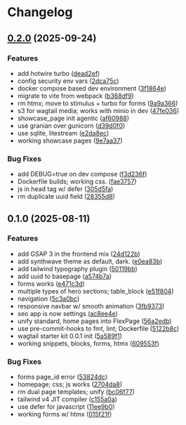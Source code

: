 # Changelog

## [0.2.0](https://github.com/junoxlabs/wagtail-starter-kit/compare/v0.1.0...v0.2.0) (2025-09-24)


### Features

* add hotwire turbo ([dead2ef](https://github.com/junoxlabs/wagtail-starter-kit/commit/dead2ef32f81b50b48987e2aeb4644cfde9e3c0c))
* config security env vars ([2dca75c](https://github.com/junoxlabs/wagtail-starter-kit/commit/2dca75c4f43fd7967293cf716b477e28ef1d1c88))
* docker compose based dev environment ([3f1864e](https://github.com/junoxlabs/wagtail-starter-kit/commit/3f1864e955614172c2f9965dc7a741710f5a7852))
* migrate to vite from webpack ([b368df9](https://github.com/junoxlabs/wagtail-starter-kit/commit/b368df9249b578b22ab782b39ae812c09b1126ec))
* rm htmx; move to stimulus + turbo for forms ([9a9a366](https://github.com/junoxlabs/wagtail-starter-kit/commit/9a9a3660fee92585a3c649680b7f4445082ff435))
* s3 for wagtail media; works with minio in dev ([47fe036](https://github.com/junoxlabs/wagtail-starter-kit/commit/47fe036dfaac74fce764496ea8ff07ecc794b678))
* showcase_page init agentic ([af60988](https://github.com/junoxlabs/wagtail-starter-kit/commit/af6098819b278ff712dea6d0385a80d910bd543c))
* use granian over gunicorn ([d39d0f0](https://github.com/junoxlabs/wagtail-starter-kit/commit/d39d0f08059b08561ce30d3ab3947e373601d283))
* use sqlite, litestream ([e2da8ec](https://github.com/junoxlabs/wagtail-starter-kit/commit/e2da8ecc1bff5b90171ac2f74deec87016b97a05))
* working showcase pages ([9e7aa37](https://github.com/junoxlabs/wagtail-starter-kit/commit/9e7aa376ea5a38dc1171898d751c8d9b6866e593))


### Bug Fixes

* add DEBUG=true on dev compose ([f3d236f](https://github.com/junoxlabs/wagtail-starter-kit/commit/f3d236f5b37efa13d66f67fa54dc36017b991547))
* Dockerfile builds; working css. ([fae3757](https://github.com/junoxlabs/wagtail-starter-kit/commit/fae3757b88876c27336aa8e7530e991162845a0d))
* js in head tag w/ defer ([305d5fa](https://github.com/junoxlabs/wagtail-starter-kit/commit/305d5fa144049c41b1a07b7e062b802050f633f0))
* rm duplicate uuid field ([28355d8](https://github.com/junoxlabs/wagtail-starter-kit/commit/28355d81efd721f1b08c917b3505bf7057d4d5a2))

## 0.1.0 (2025-08-11)


### Features

* add GSAP 3 in the frontend mix ([24d122b](https://github.com/junoxlabs/wagtail-starter-kit/commit/24d122b0922aca877b2d8444f9887ccd1ec6813b))
* add synthwave theme as default, dark. ([e0ea83b](https://github.com/junoxlabs/wagtail-starter-kit/commit/e0ea83b1c78836e5369f6c997c3825fab6b9553c))
* add tailwind typography plugin ([50119bb](https://github.com/junoxlabs/wagtail-starter-kit/commit/50119bb6aaafa98a431bc82dbcb4b73d15b200f2))
* add uuid to basepage ([a574b7a](https://github.com/junoxlabs/wagtail-starter-kit/commit/a574b7a428aa52d6ff197df056b80e9a7a80b810))
* forms works ([e471c3d](https://github.com/junoxlabs/wagtail-starter-kit/commit/e471c3dbcedde36c5f859802b369edb09af23384))
* multiple types of hero sections; table_block ([e51f804](https://github.com/junoxlabs/wagtail-starter-kit/commit/e51f804962d8de18c9288585c7329f5c456e714e))
* navigation ([5c3a0bc](https://github.com/junoxlabs/wagtail-starter-kit/commit/5c3a0bc13479c8c2abe56fe2acac23153f2a715b))
* responsive navbar w/ smooth animation ([3fb9373](https://github.com/junoxlabs/wagtail-starter-kit/commit/3fb9373aa50ed1be09056590b1c2b7d8c9b32cb4))
* seo app is now settings ([ac8ee4e](https://github.com/junoxlabs/wagtail-starter-kit/commit/ac8ee4e2acd4309791db0c3a9ee4b0f29ca1e52e))
* unify standard, home pages into FlexPage ([56a2edb](https://github.com/junoxlabs/wagtail-starter-kit/commit/56a2edb9b46c2fc5305aea2f97326ec2c2fef350))
* use pre-commit-hooks to fmt, lint; Dockerfile ([5122b8c](https://github.com/junoxlabs/wagtail-starter-kit/commit/5122b8c92393faa7705413542960c49e912a0f0c))
* wagtail starter kit 0.0.1 init ([5a589f1](https://github.com/junoxlabs/wagtail-starter-kit/commit/5a589f1a8c4bccd8f72d689d3bed4c9dea9aaeef))
* working snippets, blocks, forms, htmx ([609553f](https://github.com/junoxlabs/wagtail-starter-kit/commit/609553fd9a3db034805648248bfe023fd3e6c632))


### Bug Fixes

* forms page_id error ([53824dc](https://github.com/junoxlabs/wagtail-starter-kit/commit/53824dcd71f662bd57cfdb6deb4a2e3a35f838ad))
* homepage; css; js works ([2704da8](https://github.com/junoxlabs/wagtail-starter-kit/commit/2704da88a9a5cf4ff8fad7dfe3835cb8e37863f3))
* rm dual page templates; unify ([bc06f77](https://github.com/junoxlabs/wagtail-starter-kit/commit/bc06f77dc0abc5dc7076b309cf6f1412de1dd8b8))
* tailwind v4 JIT compiler ([c155a0a](https://github.com/junoxlabs/wagtail-starter-kit/commit/c155a0ae95d226b0b01ea8a28de0a12a755d7819))
* use defer for javascript ([11ee9b0](https://github.com/junoxlabs/wagtail-starter-kit/commit/11ee9b05993d0e9a10bc64c47eb5dd4cf3d0e38e))
* working forms w/ htmx ([015f21f](https://github.com/junoxlabs/wagtail-starter-kit/commit/015f21f46f96c0def4d0723b09b02a7ba194771d))
